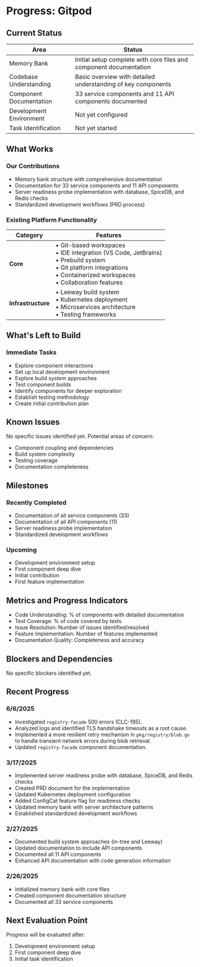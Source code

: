 # Progress: Gitpod

## Current Status

| Area | Status |
|------|--------|
| Memory Bank | Initial setup complete with core files and component documentation |
| Codebase Understanding | Basic overview with detailed understanding of key components |
| Component Documentation | 33 service components and 11 API components documented |
| Development Environment | Not yet configured |
| Task Identification | Not yet started |

## What Works

### Our Contributions
- Memory bank structure with comprehensive documentation
- Documentation for 33 service components and 11 API components
- Server readiness probe implementation with database, SpiceDB, and Redis checks
- Standardized development workflows (PRD process)

### Existing Platform Functionality
| Category | Features |
|----------|----------|
| **Core** | • Git-based workspaces<br>• IDE integration (VS Code, JetBrains)<br>• Prebuild system<br>• Git platform integrations<br>• Containerized workspaces<br>• Collaboration features |
| **Infrastructure** | • Leeway build system<br>• Kubernetes deployment<br>• Microservices architecture<br>• Testing frameworks |

## What's Left to Build

### Immediate Tasks
- Explore component interactions
- Set up local development environment
- Explore build system approaches
- Test component builds
- Identify components for deeper exploration
- Establish testing methodology
- Create initial contribution plan

## Known Issues
No specific issues identified yet. Potential areas of concern:
- Component coupling and dependencies
- Build system complexity
- Testing coverage
- Documentation completeness

## Milestones

### Recently Completed
- Documentation of all service components (33)
- Documentation of all API components (11)
- Server readiness probe implementation
- Standardized development workflows

### Upcoming
- Development environment setup
- First component deep dive
- Initial contribution
- First feature implementation

## Metrics and Progress Indicators
- Code Understanding: % of components with detailed documentation
- Test Coverage: % of code covered by tests
- Issue Resolution: Number of issues identified/resolved
- Feature Implementation: Number of features implemented
- Documentation Quality: Completeness and accuracy

## Blockers and Dependencies
No specific blockers identified yet.

## Recent Progress

### 6/6/2025
- Investigated `registry-facade` 500 errors (CLC-195).
- Analyzed logs and identified TLS handshake timeouts as a root cause.
- Implemented a more resilient retry mechanism in `pkg/registry/blob.go` to handle transient network errors during blob retrieval.
- Updated `registry-facade` component documentation.

### 3/17/2025
- Implemented server readiness probe with database, SpiceDB, and Redis checks
- Created PRD document for the implementation
- Updated Kubernetes deployment configuration
- Added ConfigCat feature flag for readiness checks
- Updated memory bank with server architecture patterns
- Established standardized development workflows

### 2/27/2025
- Documented build system approaches (in-tree and Leeway)
- Updated documentation to include API components
- Documented all 11 API components
- Enhanced API documentation with code generation information

### 2/26/2025
- Initialized memory bank with core files
- Created component documentation structure
- Documented all 33 service components

## Next Evaluation Point
Progress will be evaluated after:
1. Development environment setup
2. First component deep dive
3. Initial task identification
